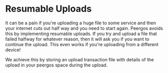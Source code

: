 # Resumable Uploads

It can be a pain if you're uploading a huge file to some service and then your internet cuts out half way and you need to start again. Peergos avoids this by implementing resumable uploads. If you try and upload a file that failed halfway for whatever reason, then it will ask you if you want to continue the upload. This even works if you're uploading from a different device!

We achieve this by storing an upload transaction file with details of the upload in your peergos space during the upload. 